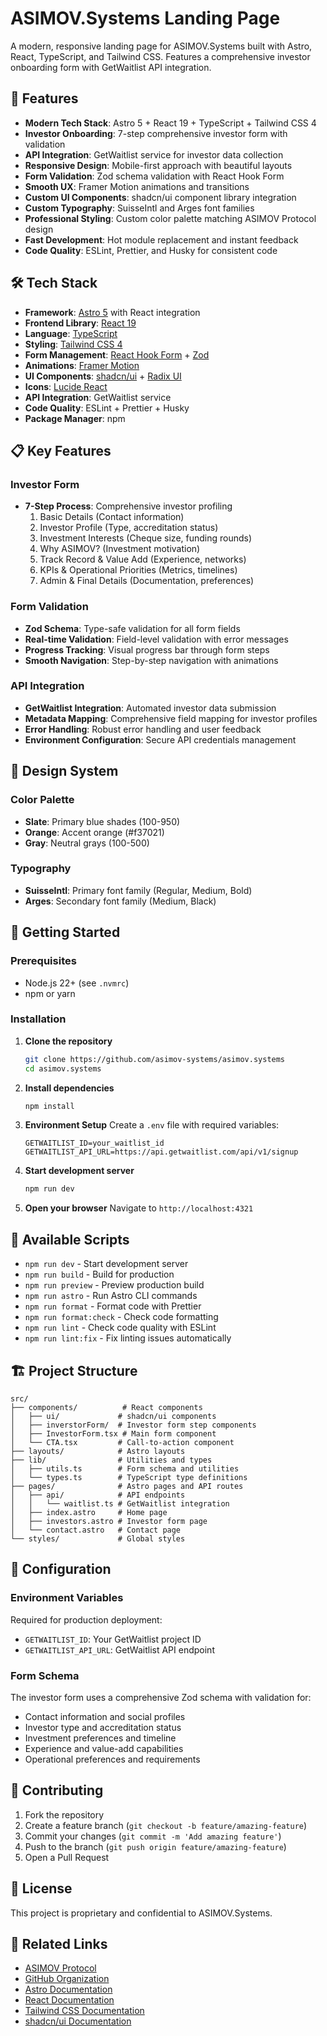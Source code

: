 # ASIMOV.Systems Landing Page

A modern, responsive landing page for ASIMOV.Systems built with Astro, React, TypeScript, and Tailwind CSS. Features a comprehensive investor onboarding form with GetWaitlist API integration.

## 🚀 Features

- **Modern Tech Stack**: Astro 5 + React 19 + TypeScript + Tailwind CSS 4
- **Investor Onboarding**: 7-step comprehensive investor form with validation
- **API Integration**: GetWaitlist service for investor data collection
- **Responsive Design**: Mobile-first approach with beautiful layouts
- **Form Validation**: Zod schema validation with React Hook Form
- **Smooth UX**: Framer Motion animations and transitions
- **Custom UI Components**: shadcn/ui component library integration
- **Custom Typography**: SuisseIntl and Arges font families
- **Professional Styling**: Custom color palette matching ASIMOV Protocol design
- **Fast Development**: Hot module replacement and instant feedback
- **Code Quality**: ESLint, Prettier, and Husky for consistent code

## 🛠️ Tech Stack

- **Framework**: [Astro 5](https://astro.build/) with React integration
- **Frontend Library**: [React 19](https://react.dev/)
- **Language**: [TypeScript](https://www.typescriptlang.org/)
- **Styling**: [Tailwind CSS 4](https://tailwindcss.com/)
- **Form Management**: [React Hook Form](https://react-hook-form.com/) + [Zod](https://zod.dev/)
- **Animations**: [Framer Motion](https://www.framer.com/motion/)
- **UI Components**: [shadcn/ui](https://ui.shadcn.com/) + [Radix UI](https://www.radix-ui.com/)
- **Icons**: [Lucide React](https://lucide.dev/)
- **API Integration**: GetWaitlist service
- **Code Quality**: ESLint + Prettier + Husky
- **Package Manager**: npm

## 📋 Key Features

### Investor Form
- **7-Step Process**: Comprehensive investor profiling
  1. Basic Details (Contact information)
  2. Investor Profile (Type, accreditation status)
  3. Investment Interests (Cheque size, funding rounds)
  4. Why ASIMOV? (Investment motivation)
  5. Track Record & Value Add (Experience, networks)
  6. KPIs & Operational Priorities (Metrics, timelines)
  7. Admin & Final Details (Documentation, preferences)

### Form Validation
- **Zod Schema**: Type-safe validation for all form fields
- **Real-time Validation**: Field-level validation with error messages
- **Progress Tracking**: Visual progress bar through form steps
- **Smooth Navigation**: Step-by-step navigation with animations

### API Integration
- **GetWaitlist Integration**: Automated investor data submission
- **Metadata Mapping**: Comprehensive field mapping for investor profiles
- **Error Handling**: Robust error handling and user feedback
- **Environment Configuration**: Secure API credentials management

## 🎨 Design System

### Color Palette
- **Slate**: Primary blue shades (100-950)
- **Orange**: Accent orange (#f37021)
- **Gray**: Neutral grays (100-500)

### Typography
- **SuisseIntl**: Primary font family (Regular, Medium, Bold)
- **Arges**: Secondary font family (Medium, Black)

## 🚀 Getting Started

### Prerequisites

- Node.js 22+ (see `.nvmrc`)
- npm or yarn

### Installation

1. **Clone the repository**
   ```bash
   git clone https://github.com/asimov-systems/asimov.systems
   cd asimov.systems
   ```

2. **Install dependencies**
   ```bash
   npm install
   ```

3. **Environment Setup**
   Create a `.env` file with required variables:
   ```env
   GETWAITLIST_ID=your_waitlist_id
   GETWAITLIST_API_URL=https://api.getwaitlist.com/api/v1/signup
   ```

4. **Start development server**
   ```bash
   npm run dev
   ```

5. **Open your browser**
   Navigate to `http://localhost:4321`

## 📝 Available Scripts

- `npm run dev` - Start development server
- `npm run build` - Build for production
- `npm run preview` - Preview production build
- `npm run astro` - Run Astro CLI commands
- `npm run format` - Format code with Prettier
- `npm run format:check` - Check code formatting
- `npm run lint` - Check code quality with ESLint
- `npm run lint:fix` - Fix linting issues automatically

## 🏗️ Project Structure

```
src/
├── components/          # React components
│   ├── ui/             # shadcn/ui components
│   ├── inverstorForm/  # Investor form step components
│   ├── InvestorForm.tsx # Main form component
│   └── CTA.tsx         # Call-to-action component
├── layouts/            # Astro layouts
├── lib/                # Utilities and types
│   ├── utils.ts        # Form schema and utilities
│   └── types.ts        # TypeScript type definitions
├── pages/              # Astro pages and API routes
│   ├── api/            # API endpoints
│   │   └── waitlist.ts # GetWaitlist integration
│   ├── index.astro     # Home page
│   ├── investors.astro # Investor form page
│   └── contact.astro   # Contact page
└── styles/             # Global styles
```

## 🔧 Configuration

### Environment Variables
Required for production deployment:
- `GETWAITLIST_ID`: Your GetWaitlist project ID
- `GETWAITLIST_API_URL`: GetWaitlist API endpoint

### Form Schema
The investor form uses a comprehensive Zod schema with validation for:
- Contact information and social profiles
- Investor type and accreditation status
- Investment preferences and timeline
- Experience and value-add capabilities
- Operational preferences and requirements

## 🤝 Contributing

1. Fork the repository
2. Create a feature branch (`git checkout -b feature/amazing-feature`)
3. Commit your changes (`git commit -m 'Add amazing feature'`)
4. Push to the branch (`git push origin feature/amazing-feature`)
5. Open a Pull Request

## 📄 License

This project is proprietary and confidential to ASIMOV.Systems.

## 🔗 Related Links

- [ASIMOV Protocol](https://www.asimovprotocol.org)
- [GitHub Organization](https://github.com/asimov-platform)
- [Astro Documentation](https://docs.astro.build)
- [React Documentation](https://react.dev/learn)
- [Tailwind CSS Documentation](https://tailwindcss.com/docs)
- [shadcn/ui Documentation](https://ui.shadcn.com)
